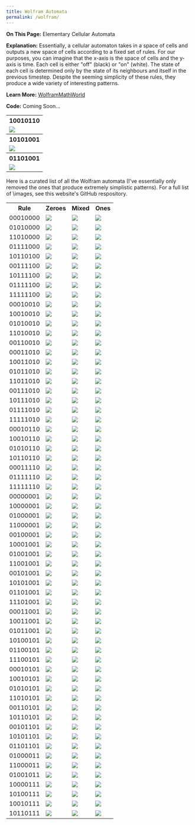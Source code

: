 ```yaml
---
title: Wolfram Automata
permalink: /wolfram/
---
```


<b>On This Page:</b> 
Elementary Cellular Automata

<b>Explanation:</b> 
Essentially, a cellular automaton takes in a space of cells and outputs a new space of cells according to a fixed set of rules. 
For our purposes, you can imagine that the x-axis is the space of cells and the y-axis is time. 
Each cell is either "off" (black) or "on" (white). The state of each cell is determined only by the state of its neighbours and itself in the previous timestep.
Despite the seeming simplicity of these rules, they produce a wide variety of interesting patterns.

<b>Learn More:</b> 
<a href ="http://mathworld.wolfram.com/ElementaryCellularAutomaton.html">WolframMathWorld</a>

<b>Code:</b> 
Coming Soon...

<table>
<tr>
<th>10010110</th>
</tr>
<tr>
<td><img src="\images\wolfram\10010110_large.png"></td>
</tr>
<tr>
<th>10101001</th>
</tr>
<tr>
<td><img src="\images\wolfram\10101001_large.png"></td>
</tr>
<tr>
<th>01101001</th>
</tr>
<tr>
<td><img src="\images\wolfram\01101001_large.png"></td>
</tr>
</table>

Here is a curated list of all the Wolfram automata (I've essentially only removed the ones that produce extremely simplistic patterns). For a full list of \images, see this website's GitHub respository.

<table>
<tr>
<th>Rule</th>
<th>Zeroes</th>
<th>Mixed</th>
<th>Ones</th>
</tr>
<tr>
<td>00010000</td>
<td><img src="\images\wolfram\00010000_zeroes.png"></td>
<td><img src="\images\wolfram\00010000_rand.png"></td>
<td><img src="\images\wolfram\00010000_ones.png"></td>
</tr>
<tr>
<td>01010000</td>
<td><img src="\images\wolfram\01010000_zeroes.png"></td>
<td><img src="\images\wolfram\01010000_rand.png"></td>
<td><img src="\images\wolfram\01010000_ones.png"></td>
</tr>
<tr>
<td>11010000</td>
<td><img src="\images\wolfram\11010000_zeroes.png"></td>
<td><img src="\images\wolfram\11010000_rand.png"></td>
<td><img src="\images\wolfram\11010000_ones.png"></td>
<tr>
</tr>
<td>01111000</td>
<td><img src="\images\wolfram\01111000_zeroes.png"></td>
<td><img src="\images\wolfram\01111000_rand.png"></td>
<td><img src="\images\wolfram\01111000_ones.png"></td>
</tr>
<tr>
<td>10110100</td>
<td><img src="\images\wolfram\10110100_zeroes.png"></td>
<td><img src="\images\wolfram\10110100_rand.png"></td>
<td><img src="\images\wolfram\10110100_ones.png"></td>
</tr>
<tr>
<td>00111100</td>
<td><img src="\images\wolfram\00111100_zeroes.png"></td>
<td><img src="\images\wolfram\00111100_rand.png"></td>
<td><img src="\images\wolfram\00111100_ones.png"></td>
</tr>
<tr>
<td>10111100</td>
<td><img src="\images\wolfram\10111100_zeroes.png"></td>
<td><img src="\images\wolfram\10111100_rand.png"></td>
<td><img src="\images\wolfram\10111100_ones.png"></td>
</tr>
<tr>
<td>01111100</td>
<td><img src="\images\wolfram\01111100_zeroes.png"></td>
<td><img src="\images\wolfram\01111100_rand.png"></td>
<td><img src="\images\wolfram\01111100_ones.png"></td>
</tr>
<tr>
<td>11111100</td>
<td><img src="\images\wolfram\11111100_zeroes.png"></td>
<td><img src="\images\wolfram\11111100_rand.png"></td>
<td><img src="\images\wolfram\11111100_ones.png"></td>
</tr>
<tr>
<td>00010010</td>
<td><img src="\images\wolfram\00010010_zeroes.png"></td>
<td><img src="\images\wolfram\00010010_rand.png"></td>
<td><img src="\images\wolfram\00010010_ones.png"></td>
</tr>
<tr>
<td>10010010</td>
<td><img src="\images\wolfram\10010010_zeroes.png"></td>
<td><img src="\images\wolfram\10010010_rand.png"></td>
<td><img src="\images\wolfram\10010010_ones.png"></td>
</tr>
<tr>
<td>01010010</td>
<td><img src="\images\wolfram\01010010_zeroes.png"></td>
<td><img src="\images\wolfram\01010010_rand.png"></td>
<td><img src="\images\wolfram\01010010_ones.png"></td>
</tr>
<tr>
<td>11010010</td>
<td><img src="\images\wolfram\11010010_zeroes.png"></td>
<td><img src="\images\wolfram\11010010_rand.png"></td>
<td><img src="\images\wolfram\11010010_ones.png"></td>
</tr>
<tr>
<td>00110010</td>
<td><img src="\images\wolfram\00110010_zeroes.png"></td>
<td><img src="\images\wolfram\00110010_rand.png"></td>
<td><img src="\images\wolfram\00110010_ones.png"></td>
</tr>
<tr>
<td>00011010</td>
<td><img src="\images\wolfram\00011010_zeroes.png"></td>
<td><img src="\images\wolfram\00011010_rand.png"></td>
<td><img src="\images\wolfram\00011010_ones.png"></td>
</tr>
<tr>
<td>10011010</td>
<td><img src="\images\wolfram\10011010_zeroes.png"></td>
<td><img src="\images\wolfram\10011010_rand.png"></td>
<td><img src="\images\wolfram\10011010_ones.png"></td>
</tr>
<tr>
<td>01011010</td>
<td><img src="\images\wolfram\01011010_zeroes.png"></td>
<td><img src="\images\wolfram\01011010_rand.png"></td>
<td><img src="\images\wolfram\01011010_ones.png"></td>
</tr>
<tr>
<td>11011010</td>
<td><img src="\images\wolfram\11011010_zeroes.png"></td>
<td><img src="\images\wolfram\11011010_rand.png"></td>
<td><img src="\images\wolfram\11011010_ones.png"></td>
</tr>
<tr>
<td>00111010</td>
<td><img src="\images\wolfram\00111010_zeroes.png"></td>
<td><img src="\images\wolfram\00111010_rand.png"></td>
<td><img src="\images\wolfram\00111010_ones.png"></td>
</tr>
<tr>
<td>10111010</td>
<td><img src="\images\wolfram\10111010_zeroes.png"></td>
<td><img src="\images\wolfram\10111010_rand.png"></td>
<td><img src="\images\wolfram\10111010_ones.png"></td>
</tr>
<tr>
<td>01111010</td>
<td><img src="\images\wolfram\01111010_zeroes.png"></td>
<td><img src="\images\wolfram\01111010_rand.png"></td>
<td><img src="\images\wolfram\01111010_ones.png"></td>
</tr>
<tr>
<td>11111010</td>
<td><img src="\images\wolfram\11111010_zeroes.png"></td>
<td><img src="\images\wolfram\11111010_rand.png"></td>
<td><img src="\images\wolfram\11111010_ones.png"></td>
</tr>
<tr>
<td>00010110</td>
<td><img src="\images\wolfram\00010110_zeroes.png"></td>
<td><img src="\images\wolfram\00010110_rand.png"></td>
<td><img src="\images\wolfram\00010110_ones.png"></td>
</tr>
<tr>
<td>10010110</td>
<td><img src="\images\wolfram\10010110_zeroes.png"></td>
<td><img src="\images\wolfram\10010110_rand.png"></td>
<td><img src="\images\wolfram\10010110_ones.png"></td>
</tr>
<tr>
<td>01010110</td>
<td><img src="\images\wolfram\01010110_zeroes.png"></td>
<td><img src="\images\wolfram\01010110_rand.png"></td>
<td><img src="\images\wolfram\01010110_ones.png"></td>
</tr>
<tr>
<td>10110110</td>
<td><img src="\images\wolfram\10110110_zeroes.png"></td>
<td><img src="\images\wolfram\10110110_rand.png"></td>
<td><img src="\images\wolfram\10110110_ones.png"></td>
</tr>
<tr>
<td>00011110</td>
<td><img src="\images\wolfram\00011110_zeroes.png"></td>
<td><img src="\images\wolfram\00011110_rand.png"></td>
<td><img src="\images\wolfram\00011110_ones.png"></td>
</tr>
<tr>
<td>01111110</td>
<td><img src="\images\wolfram\01111110_zeroes.png"></td>
<td><img src="\images\wolfram\01111110_rand.png"></td>
<td><img src="\images\wolfram\01111110_ones.png"></td>
</tr>
<tr>
<td>11111110</td>
<td><img src="\images\wolfram\11111110_zeroes.png"></td>
<td><img src="\images\wolfram\11111110_rand.png"></td>
<td><img src="\images\wolfram\11111110_ones.png"></td>
</tr>
<tr>
<td>00000001</td>
<td><img src="\images\wolfram\00000001_zeroes.png"></td>
<td><img src="\images\wolfram\00000001_rand.png"></td>
<td><img src="\images\wolfram\00000001_ones.png"></td>
</tr>
<tr>
<td>10000001</td>
<td><img src="\images\wolfram\10000001_zeroes.png"></td>
<td><img src="\images\wolfram\10000001_rand.png"></td>
<td><img src="\images\wolfram\10000001_ones.png"></td>
</tr>
<tr>
<td>01000001</td>
<td><img src="\images\wolfram\01000001_zeroes.png"></td>
<td><img src="\images\wolfram\01000001_rand.png"></td>
<td><img src="\images\wolfram\01000001_ones.png"></td>
</tr>
<tr>
<td>11000001</td>
<td><img src="\images\wolfram\11000001_zeroes.png"></td>
<td><img src="\images\wolfram\11000001_rand.png"></td>
<td><img src="\images\wolfram\11000001_ones.png"></td>
</tr>
<tr>
<td>00100001</td>
<td><img src="\images\wolfram\00100001_zeroes.png"></td>
<td><img src="\images\wolfram\00100001_rand.png"></td>
<td><img src="\images\wolfram\00100001_ones.png"></td>
</tr>
<tr>
<td>10001001</td>
<td><img src="\images\wolfram\10001001_zeroes.png"></td>
<td><img src="\images\wolfram\10001001_rand.png"></td>
<td><img src="\images\wolfram\10001001_ones.png"></td>
</tr>
<tr>
<td>01001001</td>
<td><img src="\images\wolfram\01001001_zeroes.png"></td>
<td><img src="\images\wolfram\01001001_rand.png"></td>
<td><img src="\images\wolfram\01001001_ones.png"></td>
</tr>
<tr>
<td>11001001</td>
<td><img src="\images\wolfram\11001001_zeroes.png"></td>
<td><img src="\images\wolfram\11001001_rand.png"></td>
<td><img src="\images\wolfram\11001001_ones.png"></td>
</tr>
<tr>
<td>00101001</td>
<td><img src="\images\wolfram\00101001_zeroes.png"></td>
<td><img src="\images\wolfram\00101001_rand.png"></td>
<td><img src="\images\wolfram\00101001_ones.png"></td>
</tr>
<tr>
<td>10101001</td>
<td><img src="\images\wolfram\10101001_zeroes.png"></td>
<td><img src="\images\wolfram\10101001_rand.png"></td>
<td><img src="\images\wolfram\10101001_ones.png"></td>
</tr>
<tr>
<td>01101001</td>
<td><img src="\images\wolfram\01101001_zeroes.png"></td>
<td><img src="\images\wolfram\01101001_rand.png"></td>
<td><img src="\images\wolfram\01101001_ones.png"></td>
</tr>
<tr>
<td>11101001</td>
<td><img src="\images\wolfram\11101001_zeroes.png"></td>
<td><img src="\images\wolfram\11101001_rand.png"></td>
<td><img src="\images\wolfram\11101001_ones.png"></td>
</tr>
<tr>
<td>00011001</td>
<td><img src="\images\wolfram\00011001_zeroes.png"></td>
<td><img src="\images\wolfram\00011001_rand.png"></td>
<td><img src="\images\wolfram\00011001_ones.png"></td>
</tr>
<tr>
<td>10011001</td>
<td><img src="\images\wolfram\10011001_zeroes.png"></td>
<td><img src="\images\wolfram\10011001_rand.png"></td>
<td><img src="\images\wolfram\10011001_ones.png"></td>
</tr>
<tr>
<td>01011001</td>
<td><img src="\images\wolfram\01011001_zeroes.png"></td>
<td><img src="\images\wolfram\01011001_rand.png"></td>
<td><img src="\images\wolfram\01011001_ones.png"></td>
</tr>
<tr>
<td>10100101</td>
<td><img src="\images\wolfram\10100101_zeroes.png"></td>
<td><img src="\images\wolfram\10100101_rand.png"></td>
<td><img src="\images\wolfram\10100101_ones.png"></td>
</tr>
<tr>
<td>01100101</td>
<td><img src="\images\wolfram\01100101_zeroes.png"></td>
<td><img src="\images\wolfram\01100101_rand.png"></td>
<td><img src="\images\wolfram\01100101_ones.png"></td>
</tr>
<tr>
<td>11100101</td>
<td><img src="\images\wolfram\11100101_zeroes.png"></td>
<td><img src="\images\wolfram\11100101_rand.png"></td>
<td><img src="\images\wolfram\11100101_ones.png"></td>
</tr>
<tr>
<td>00010101</td>
<td><img src="\images\wolfram\00010101_zeroes.png"></td>
<td><img src="\images\wolfram\00010101_rand.png"></td>
<td><img src="\images\wolfram\00010101_ones.png"></td>
</tr>
<tr>
<td>10010101</td>
<td><img src="\images\wolfram\10010101_zeroes.png"></td>
<td><img src="\images\wolfram\10010101_rand.png"></td>
<td><img src="\images\wolfram\10010101_ones.png"></td>
</tr>
<tr>
<td>01010101</td>
<td><img src="\images\wolfram\01010101_zeroes.png"></td>
<td><img src="\images\wolfram\01010101_rand.png"></td>
<td><img src="\images\wolfram\01010101_ones.png"></td>
</tr>
<tr>
<td>11010101</td>
<td><img src="\images\wolfram\11010101_zeroes.png"></td>
<td><img src="\images\wolfram\11010101_rand.png"></td>
<td><img src="\images\wolfram\11010101_ones.png"></td>
</tr>
<tr>
<td>00110101</td>
<td><img src="\images\wolfram\00110101_zeroes.png"></td>
<td><img src="\images\wolfram\00110101_rand.png"></td>
<td><img src="\images\wolfram\00110101_ones.png"></td>
</tr>
<tr>
<td>10110101</td>
<td><img src="\images\wolfram\10110101_zeroes.png"></td>
<td><img src="\images\wolfram\10110101_rand.png"></td>
<td><img src="\images\wolfram\10110101_ones.png"></td>
</tr>
<tr>
<td>00101101</td>
<td><img src="\images\wolfram\00101101_zeroes.png"></td>
<td><img src="\images\wolfram\00101101_rand.png"></td>
<td><img src="\images\wolfram\00101101_ones.png"></td>
</tr>
<tr>
<td>10101101</td>
<td><img src="\images\wolfram\10101101_zeroes.png"></td>
<td><img src="\images\wolfram\10101101_rand.png"></td>
<td><img src="\images\wolfram\10101101_ones.png"></td>
</tr>
<tr>
<td>01101101</td>
<td><img src="\images\wolfram\01101101_zeroes.png"></td>
<td><img src="\images\wolfram\01101101_rand.png"></td>
<td><img src="\images\wolfram\01101101_ones.png"></td>
</tr>
<tr>
<td>01000011</td>
<td><img src="\images\wolfram\01000011_zeroes.png"></td>
<td><img src="\images\wolfram\01000011_rand.png"></td>
<td><img src="\images\wolfram\01000011_ones.png"></td>
</tr>
<tr>
<td>11000011</td>
<td><img src="\images\wolfram\11000011_zeroes.png"></td>
<td><img src="\images\wolfram\11000011_rand.png"></td>
<td><img src="\images\wolfram\11000011_ones.png"></td>
</tr>
<tr>
<td>01001011</td>
<td><img src="\images\wolfram\01001011_zeroes.png"></td>
<td><img src="\images\wolfram\01001011_rand.png"></td>
<td><img src="\images\wolfram\01001011_ones.png"></td>
</tr>
<tr>
<td>10000111</td>
<td><img src="\images\wolfram\10000111_zeroes.png"></td>
<td><img src="\images\wolfram\10000111_rand.png"></td>
<td><img src="\images\wolfram\10000111_ones.png"></td>
</tr>
<tr>
<td>10100111</td>
<td><img src="\images\wolfram\10100111_zeroes.png"></td>
<td><img src="\images\wolfram\10100111_rand.png"></td>
<td><img src="\images\wolfram\10100111_ones.png"></td>
</tr>
<tr>
<td>10010111</td>
<td><img src="\images\wolfram\10010111_zeroes.png"></td>
<td><img src="\images\wolfram\10010111_rand.png"></td>
<td><img src="\images\wolfram\10010111_ones.png"></td>
</tr>
<tr>
<td>10110111</td>
<td><img src="\images\wolfram\10110111_zeroes.png"></td>
<td><img src="\images\wolfram\10110111_rand.png"></td>
<td><img src="\images\wolfram\10110111_ones.png"></td>
</tr>
</table>